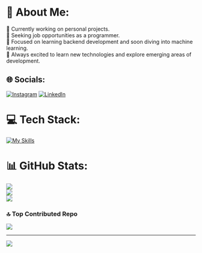 # 💫 About Me:
🌱 Currently working on personal projects.<br>💼 Seeking job opportunities as a programmer.<br>🚀 Focused on learning backend development and soon diving into machine learning.<br>🔭 Always excited to learn new technologies and explore emerging areas of development.<br>


## 🌐 Socials:
[![Instagram](https://img.shields.io/badge/Instagram-%23E4405F.svg?logo=Instagram&logoColor=white)](https://instagram.com/tab.ber) [![LinkedIn](https://img.shields.io/badge/LinkedIn-%230077B5.svg?logo=linkedin&logoColor=white)](https://linkedin.com/in/tabarebermudez) 

# 💻 Tech Stack:
[![My Skills](https://skillicons.dev/icons?i=js,nodejs,ts,nestjs,express,graphql,electron,postgres,mongodb,mysql,firebase,sqlite,prisma,sequelize,py,flask,raspberrypi,aws,vercel,gcp,html,css,bootstrap,react,redux,vite,git,github,postman,vscode&perline=5)](https://skillicons.dev)
# 📊 GitHub Stats:
![](https://github-readme-stats.vercel.app/api?username=Taber76&theme=dark&hide_border=false&include_all_commits=false&count_private=false)<br/>
![](https://github-readme-streak-stats.herokuapp.com/?user=Taber76&theme=dark&hide_border=false)<br/>
![](https://github-readme-stats.vercel.app/api/top-langs/?username=Taber76&theme=dark&hide_border=false&include_all_commits=false&count_private=false&layout=compact)

### 🔝 Top Contributed Repo
![](https://github-contributor-stats.vercel.app/api?username=Taber76&limit=5&theme=dark&combine_all_yearly_contributions=true)

---
[![](https://visitcount.itsvg.in/api?id=Taber76&icon=0&color=0)](https://visitcount.itsvg.in)

<!-- Proudly created with GPRM ( https://gprm.itsvg.in ) -->
